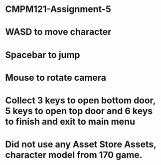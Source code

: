 # CMPM121-Assignment-5
# WASD to move character
# Spacebar to jump
# Mouse to rotate camera
# Collect 3 keys to open bottom door, 5 keys to open top door and 6 keys to finish and exit to main menu

# Did not use any Asset Store Assets, character model from 170 game.
